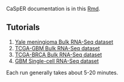  CaSpER documentation is in this [Rmd](http://rpubs.com/akdess/472217).


Tutorials
----------

1. [Yale meningioma Bulk RNA-Seq dataset](https://github.com/akdess/CaSpER/blob/master/demo/meningioma.R)
2. [TCGA-GBM Bulk RNA-Seq dataset](https://github.com/akdess/CaSpER/blob/master/demo/tcga_GBM.R)
2. [TCGA-BRCA Bulk RNA-Seq dataset](https://github.com/akdess/CaSpER/blob/master/demo/tcga_BRCA.R)
3. [GBM Single-cell RNA-Seq dataset](https://github.com/akdess/CaSpER/blob/master/demo/sCellGBM.R)


Each run generally takes about 5-20 minutes. 

